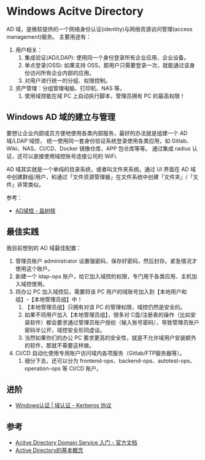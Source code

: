# Windows Acitve Directory

AD 域，是微软提供的一个网络身份认证(identity)与网络资源访问管理(access management)服务。
主要用途有：

1. 用户相关：
   1. 集成验证(AD/LDAP): 使用同一个身份登录所有企业应用、企业设备。
   2. 单点登录(OSS): 如果支持 OSS，那用户只需要登录一次，就能通过该身份访问所有企业内部的应用。
   3. 对用户进行统一的分组、权限控制。
2. 资产管理：分组管理电脑、打印机、NAS 等。
   1. 使用域控能在域 PC 上自动执行脚本，管理员拥有 PC 的最高权限！


## Windows AD 域的建立与管理

要想让企业内部成员方便地使用各类内部服务，最好的办法就是组建一个 AD 域/LDAP 域控，
统一使用同一套身份验证系统登录使用各类应用，如 Gitlab、Wiki、NAS、CI/CD、Docker 镜像仓库、APP 包仓库等等。
通过集成 radius 认证，还可以直接使用域控账号连接公司的 WiFi.

AD 域其实就是一个单纯的目录系统，或者叫文件夹系统。通过 UI 界面在 AD 域中创建群组/用户，和通过「文件资源管理器」在文件系统中创建「文件夹」/「文件」非常类似。

参考：

- [AD域控 - 盐树枝](https://zhuanlan.zhihu.com/p/102694636)

## 最佳实践

我目前想到的 AD 域最佳配置：

1. 管理员账户 administrator 设置强密码，保存好密码，然后封存。紧急情况才使用这个账户。
2. 新建一个 ldap-ops 账户，给它加入域控的权限，专门用于各类应用、主机加入域控使用。
3. 将办公 PC 加入域控后，需要将该 PC 用户的域账号加入到【本地用户和组】-【本地管理员组】中！
   1. 【本地管理员组】只拥有对该 PC 的管理权限，域控仍然是安全的。
   2. 如果不将用户加入【本地管理员组】，很多对 C盘/注册表的操作（比如安装软件）都会要求通过管理员账户授权（输入账号密码），导致管理员账户密码半公开，域控安全形同虚设。
   3. 当然如果你们的办公 PC 要求更高的安全性，就是不允许域用户安装额外的软件，那就不需要这样做。
4. CI/CD 自动化使用专用账户访问域内各项服务（Gitlab/FTP服务器等）。
   1. 细分下去，还可以分为 frontend-ops、backend-ops、autotest-ops、operation-ops 等 CI/CD 账户。


## 进阶

- [Windows认证 | 域认证 - Kerberos 协议](https://zhuanlan.zhihu.com/p/89399579)

## 参考

- [Acitve Directory Domain Service 入门 - 官方文档](https://docs.microsoft.com/zh-cn/windows-server/identity/ad-ds/ad-ds-getting-started)
- [Active Directory的基本概念](https://www.cnblogs.com/IFire47/p/6672176.html)